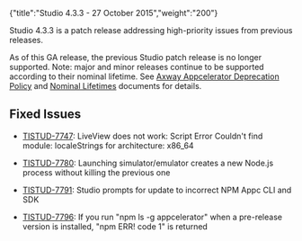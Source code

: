 {"title":"Studio 4.3.3 - 27 October 2015","weight":"200"}

Studio 4.3.3 is a patch release addressing high-priority issues from previous releases.

As of this GA release, the previous Studio patch release is no longer supported. Note: major and minor releases continue to be supported according to their nominal lifetime. See [Axway Appcelerator Deprecation Policy](/docs/appc/AMPLIFY_Appcelerator_Services_Overview/Axway_Appcelerator_Deprecation_Policy/) and [Nominal Lifetimes](/docs/appc/AMPLIFY_Appcelerator_Services_Overview/Axway_Appcelerator_Product_Lifecycle/#NominalLifetimes) documents for details.

## Fixed Issues

* [TISTUD-7747](https://jira.appcelerator.org/browse/TISTUD-7747): LiveView does not work: Script Error Couldn't find module: localeStrings for architecture: x86\_64

* [TISTUD-7780](https://jira.appcelerator.org/browse/TISTUD-7780): Launching simulator/emulator creates a new Node.js process without killing the previous one

* [TISTUD-7791](https://jira.appcelerator.org/browse/TISTUD-7791): Studio prompts for update to incorrect NPM Appc CLI and SDK

* [TISTUD-7796](https://jira.appcelerator.org/browse/TISTUD-7796): If you run "npm ls -g appcelerator" when a pre-release version is installed, "npm ERR! code 1" is returned
